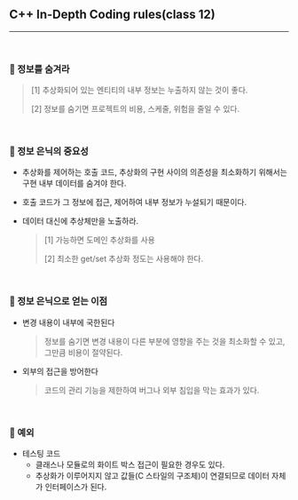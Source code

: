 ## C++ In-Depth Coding rules(class 12)

***

<br>

### :pushpin: 정보를 숨겨라

> [1] 추상화되어 있는 엔티티의 내부 정보는 누출하지 않는 것이 좋다.
>
> [2] 정보를 숨기면 프로젝트의 비용, 스케줄, 위험을 줄일 수 있다.

<br>

### :pushpin: 정보 은닉의 중요성

- 추상화를 제어하는 호출 코드, 추상화의 구현 사이의 의존성을 최소화하기 위해서는 구현 내부 데이터를 숨겨야 한다.

- 호출 코드가 그 정보에 접근, 제어하여 내부 정보가 누설되기 때문이다.

- 데이터 대신에 추상체만을 노출하라.

  > [1] 가능하면 도메인 추상화를 사용
  >
  > [2] 최소한 get/set 추상화 정도는 사용해야 한다.

<br>

### :pushpin: 정보 은닉으로 얻는 이점

- 변경 내용이 내부에 국한된다

  > 정보를 숨기면 변경 내용이 다른 부분에 영향을 주는 것을 최소화할 수 있고, 그만큼 비용이 절약된다.

- 외부의 접근을 방어한다

  > 코드의 관리 기능을 제한하여 버그나 외부 침입을 막는 효과가 있다.

<br>

### :pushpin: 예외

- 테스팅 코드
  - 클래스나 모듈로의 화이트 박스 접근이 필요한 경우도 있다.
  - 추상화가 이루어지지 않고 값들(C 스타일의 구조체)이 연결되므로 데이터 자체가 인터페이스가 된다.